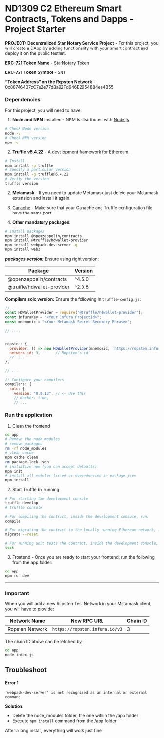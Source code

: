 # ND1309 C2 Ethereum Smart Contracts, Tokens and Dapps - Project Starter 
**PROJECT: Decentralized Star Notary Service Project** - For this project, you will create a DApp by adding functionality with your smart contract and deploy it on the public testnet.

**ERC-721 Token Name** -  StarNotary Token

**ERC-721 Token Symbol** - SNT

**“Token Address” on the Ropsten Network** - 0x88746437cC7e2e77dBa92Fd646E2954884ee4B55

### Dependencies
For this project, you will need to have:
1. **Node and NPM** installed - NPM is distributed with [Node.js](https://www.npmjs.com/get-npm)
```bash
# Check Node version
node -v
# Check NPM version
npm -v
```


2. **Truffle v5.4.22** - A development framework for Ethereum. 
```bash
# Install
npm install -g truffle
# Specify a particular version
npm install -g truffle@5.4.22
# Verify the version
truffle version
```


2. **Metamask** - If you need to update Metamask just delete your Metamask extension and install it again.


3. [Ganache](https://www.trufflesuite.com/ganache) - Make sure that your Ganache and Truffle configuration file have the same port.


4. **Other mandatory packages**:
```bash
# install packages
npm install @openzeppelin/contracts
npm install @truffle/hdwallet-provider
npm install webpack-dev-server -g
npm install web3
```

***packages version:*** Ensure using right version:

| Package | Version |
|---|---|
| @openzeppelin/contracts | ^4.6.0 |
| @truffle/hdwallet-provider | ^2.0.8 |

**Compilers solc version:** Ensure the following in `truffle-config.js`:
```js
// ...
const HDWalletProvider = require("@truffle/hdwallet-provider");
const infuraKey = "<Your Infura ProjectId>";
const mnemonic = "<Your Metamask Secret Recovery Phrase>";

// ....


ropsten: {
  provider: () => new HDWalletProvider(mnemonic, `https://ropsten.infura.io/v3/${infuraKey}`),
  network_id: 3,       // Ropsten's id
  // ....
},

// ...

// Configure your compilers  
compilers: {    
  solc: {      
    version: "0.8.13", // <- Use this        
    // docker: true,
    // ...
```

### Run the application
1. Clean the frontend 
```bash
cd app
# Remove the node_modules  
# remove packages
rm -rf node_modules
# clean cache
npm cache clean
rm package-lock.json
# initialize npm (you can accept defaults)
npm init
# install all modules listed as dependencies in package.json
npm install
```

2. Start Truffle by running
```bash
# For starting the development console
truffle develop
# truffle console

# For compiling the contract, inside the development console, run:
compile

# For migrating the contract to the locally running Ethereum network, inside the development console
migrate --reset

# For running unit tests the contract, inside the development console, run:
test
```

3. Frontend - Once you are ready to start your frontend, run the following from the app folder:
```bash
cd app
npm run dev
```

---

### Important
When you will add a new Ropsten Test Network in your Metamask client, you will have to provide:

| Network Name | New RPC URL | Chain ID |
|---|---|---|
|Ropsten Network|`https://ropsten.infura.io/v3`|3 |

The chain ID above can be fetched by:
```bash
cd app
node index.js
```

## Troubleshoot
#### Error 1 
```
'webpack-dev-server' is not recognized as an internal or external command
```
**Solution:**
- Delete the node_modules folder, the one within the /app folder
- Execute `npm install` command from the /app folder

After a long install, everything will work just fine!